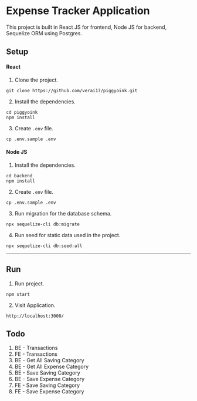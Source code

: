 # Expense Tracker Application

This project is built in React JS for frontend, Node JS for backend, Sequelize ORM using Postgres. 

## Setup

#### React

1. Clone the project.

```
git clone https://github.com/verai17/piggyoink.git
```
2. Install the dependencies.

```
cd piggyoink
npm install
```
3. Create `.env` file.
```
cp .env.sample .env
```
 
 #### Node JS
 1. Install the dependencies. 
 ```
 cd backend
 npm install
 ```
 2. Create `.env` file.
```
cp .env.sample .env
```
 3. Run migration for the database schema.
 ```
 npx sequelize-cli db:migrate
 ```
 4. Run seed for static data used in the project. 
 ```
 npx sequelize-cli db:seed:all
 ```
 
---

## Run

1. Run project.

``` 
npm start
```

2. Visit Application.

```
http://localhost:3000/
```

## Todo

1. BE - Transactions
2. FE - Transactions
3. BE - Get All Saving Category
4. BE - Get All Expense Category
5. BE - Save Saving Category
6. BE - Save Expense Category
7. FE - Save Saving Category
8. FE - Save Expense Category
```